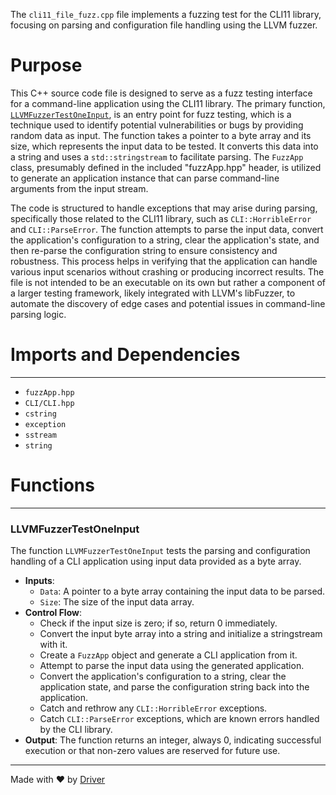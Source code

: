 <!--------------------------------------------------------------------------------->
<!-- IMPORTANT: This file is auto-generated by Driver (https://driver.ai). -------->
<!-- Manual edits may be overwritten on future commits. --------------------------->
<!--------------------------------------------------------------------------------->

The `cli11_file_fuzz.cpp` file implements a fuzzing test for the CLI11 library, focusing on parsing and configuration file handling using the LLVM fuzzer.

# Purpose
This C++ source code file is designed to serve as a fuzz testing interface for a command-line application using the CLI11 library. The primary function, [`LLVMFuzzerTestOneInput`](#llvmfuzzertestoneinput), is an entry point for fuzz testing, which is a technique used to identify potential vulnerabilities or bugs by providing random data as input. The function takes a pointer to a byte array and its size, which represents the input data to be tested. It converts this data into a string and uses a `std::stringstream` to facilitate parsing. The `FuzzApp` class, presumably defined in the included "fuzzApp.hpp" header, is utilized to generate an application instance that can parse command-line arguments from the input stream.

The code is structured to handle exceptions that may arise during parsing, specifically those related to the CLI11 library, such as `CLI::HorribleError` and `CLI::ParseError`. The function attempts to parse the input data, convert the application's configuration to a string, clear the application's state, and then re-parse the configuration string to ensure consistency and robustness. This process helps in verifying that the application can handle various input scenarios without crashing or producing incorrect results. The file is not intended to be an executable on its own but rather a component of a larger testing framework, likely integrated with LLVM's libFuzzer, to automate the discovery of edge cases and potential issues in command-line parsing logic.
# Imports and Dependencies

---
- `fuzzApp.hpp`
- `CLI/CLI.hpp`
- `cstring`
- `exception`
- `sstream`
- `string`


# Functions

---
### LLVMFuzzerTestOneInput<!-- {{#callable:LLVMFuzzerTestOneInput}} -->
The function `LLVMFuzzerTestOneInput` tests the parsing and configuration handling of a CLI application using input data provided as a byte array.
- **Inputs**:
    - `Data`: A pointer to a byte array containing the input data to be parsed.
    - `Size`: The size of the input data array.
- **Control Flow**:
    - Check if the input size is zero; if so, return 0 immediately.
    - Convert the input byte array into a string and initialize a stringstream with it.
    - Create a `FuzzApp` object and generate a CLI application from it.
    - Attempt to parse the input data using the generated application.
    - Convert the application's configuration to a string, clear the application state, and parse the configuration string back into the application.
    - Catch and rethrow any `CLI::HorribleError` exceptions.
    - Catch `CLI::ParseError` exceptions, which are known errors handled by the CLI library.
- **Output**: The function returns an integer, always 0, indicating successful execution or that non-zero values are reserved for future use.



---
Made with ❤️ by [Driver](https://www.driver.ai/)